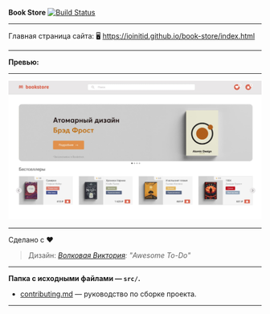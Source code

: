 **Book Store**
[![Build Status](https://travis-ci.com/IOINITID/book-store.svg?branch=master)](https://travis-ci.com/IOINITID/book-store)

---

Главная страница сайта: 🖥️ https://ioinitid.github.io/book-store/index.html

---

**Превью:**

---

![Preview](preview.jpg 'Preview')

---

Сделано с ❤️

> Дизайн: _[Волковая Виктория](https://www.behance.net/awwwewolf): "Awesome To-Do"_

---

**Папка с исходными файлами — `src/`.**

- [contributing.md](contributing.md) — руководство по сборке проекта.

---
